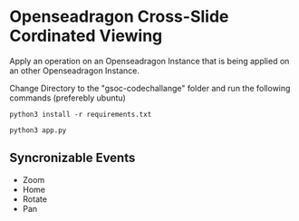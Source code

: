 # Openseadragon Cross-Slide Cordinated Viewing

Apply an operation on an Openseadragon Instance that is being applied on an other Openseadragon Instance.

Change Directory to the  "gsoc-codechallange" folder and run the following commands (preferebly ubuntu)

```
python3 install -r requirements.txt 

python3 app.py
```


## Syncronizable Events
* Zoom
* Home
* Rotate
* Pan

